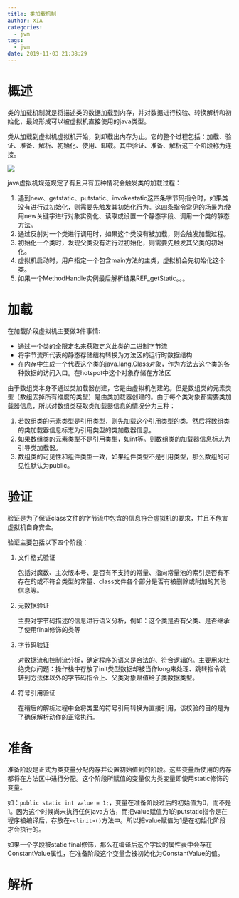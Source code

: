 ```yaml
---
title: 类加载机制
author: XIA
categories:
  - jvm
tags:
  - jvm
date: 2019-11-03 21:38:29
---
```


# 概述

类的加载机制就是将描述类的数据加载到内存，并对数据进行校验、转换解析和初始化，最终形成可以被虚拟机直接使用的java类型。

类从加载到虚拟机虚拟机开始，到卸载出内存为止。它的整个过程包括：加载、验证、准备、解析、初始化、使用、卸载。其中验证、准备、解析这三个阶段称为连接。

![](C:\Users\xia\Desktop\classLife.png)

java虚拟机规范规定了有且只有五种情况会触发类的加载过程：

1. 遇到new、getstatic、putstatic、invokestatic这四条字节码指令时，如果类没有进行过初始化，则需要先触发其初始化行为。这四条指令常见的场景为:使用new关键字进行对象实例化、读取或设置一个静态字段、调用一个类的静态方法。
2. 通过反射对一个类进行调用时，如果这个类没有被加载，则会触发加载过程。
3. 初始化一个类时，发现父类没有进行过初始化，则需要先触发其父类的初始化。
4. 虚拟机启动时，用户指定一个包含main方法的主类，虚拟机会先初始化这个类。
5. 如果一个MethodHandle实例最后解析结果REF_getStatic。。。

# 加载

在加载阶段虚拟机主要做3件事情:

+ 通过一个类的全限定名来获取定义此类的二进制字节流
+ 将字节流所代表的静态存储结构转换为方法区的运行时数据结构
+ 在内存中生成一个代表这个类的java.lang.Class对象，作为方法去这个类的各种数据的访问入口。在hotspot中这个对象存储在方法区

由于数组类本身不通过类加载器创建，它是由虚拟机创建的。但是数组类的元素类型（数组去掉所有维度的类型）是由类加载器创建的。由于每个类对象都需要类加载器信息，所以对数组类获取类加载器信息的情况分为三种：

1. 若数组类的元素类型是引用类型，则先加载这个引用类型的类。然后将数组类的类加载器信息标志为引用类型的类加载器信息。
2. 如果数组类的元素类型不是引用类型，如int等。则数组类的加载器信息标志为引导类加载器。
3. 数组类的可见性和组件类型一致，如果组件类型不是引用类型，那么数组的可见性默认为public。

# 验证

验证是为了保证class文件的字节流中包含的信息符合虚拟机的要求，并且不危害虚拟机自身安全。

验证主要包括以下四个阶段：

1. 文件格式验证

   包括对魔数、主次版本号、是否有不支持的常量、指向常量池的索引是否有不存在的或不符合类型的常量、class文件各个部分是否有被删除或附加的其他信息等。

2. 元数据验证

   主要对字节码描述的信息进行语义分析，例如：这个类是否有父类、是否继承了使用final修饰的类等

3. 字节码验证

   对数据流和控制流分析，确定程序的语义是合法的、符合逻辑的。主要用来杜绝类似问题：操作栈中存放了init类型数据却被当作long来处理、跳转指令跳转到方法体以外的字节码指令上、父类对象赋值给子类数据类型。

4. 符号引用验证

   在稍后的解析过程中会将类里的符号引用转换为直接引用，该校验的目的是为了确保解析动作的正常执行。

# 准备

准备阶段是正式为类变量分配内存并设置初始值到的阶段。这些变量所使用的内存都将在方法区中进行分配。这个阶段所赋值的变量仅为类变量即使用static修饰的变量。

如：`public static int value = 1;`，变量在准备阶段过后的初始值为0，而不是1。因为这个时候尚未执行任何java方法，而把value赋值为1的putstatic指令是在程序被编译后，存放在`<clinit>()`方法中。所以把value赋值为1是在初始化阶段才会执行的。

如果一个字段被static final修饰，那么在编译后这个字段的属性表中会存在ConstantValue属性，在准备阶段这个变量会被初始化为ConstantValue的值。

# 解析

















